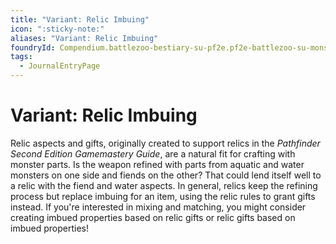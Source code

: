 ```yaml
---
title: "Variant: Relic Imbuing"
icon: ":sticky-note:"
aliases: "Variant: Relic Imbuing"
foundryId: Compendium.battlezoo-bestiary-su-pf2e.pf2e-battlezoo-su-monster-parts.JournalEntry.DoDZhwdPg82XFBLP.JournalEntryPage.av687049MWL5UqZI
tags:
  - JournalEntryPage
---
```


# Variant: Relic Imbuing
Relic aspects and gifts, originally created to support relics in the _Pathfinder Second Edition Gamemastery Guide_, are a natural fit for crafting with monster parts. Is the weapon refined with parts from aquatic and water monsters on one side and fiends on the other? That could lend itself well to a relic with the fiend and water aspects. In general, relics keep the refining process but replace imbuing for an item, using the relic rules to grant gifts instead. If you're interested in mixing and matching, you might consider creating imbued properties based on relic gifts or relic gifts based on imbued properties!